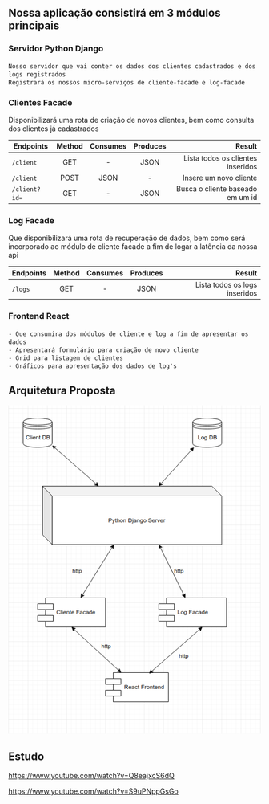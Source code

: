 ## Nossa aplicação consistirá em 3 módulos principais

### Servidor Python Django
    Nosso servidor que vai conter os dados dos clientes cadastrados e dos logs registrados
    Registrará os nossos micro-serviços de cliente-facade e log-facade

### Clientes Facade
Disponibilizará uma rota de criação de novos clientes, bem como consulta dos clientes já cadastrados

| Endpoints                              |   Method      | Consumes  |  Produces  |       Result                      |
| ---------------------------------------|:-------------:|:---------:|:----------:|----------------------------------:|
| `/client`                              |    GET        |     -     |    JSON    |Lista todos os clientes inseridos  |
| `/client`                              |    POST       |   JSON    |     -      |Insere um novo cliente             |
| `/client?id=`                          |    GET        |    -      |    JSON    |Busca o cliente baseado em um id   |

### Log Facade
Que disponibilizará uma rota de recuperação de dados, bem como será incorporado ao módulo de cliente facade a fim de logar a latência da nossa api

| Endpoints                              |   Method      | Consumes  |  Produces  |       Result                  |
| ---------------------------------------|:-------------:|:---------:|:----------:|------------------------------:|
| `/logs`                                |    GET        |     -     |    JSON    |Lista todos os logs inseridos  |

### Frontend React 
    - Que consumira dos módulos de cliente e log a fim de apresentar os dados
    - Apresentará formulário para criação de novo cliente
    - Grid para listagem de clientes
    - Gráficos para apresentação dos dados de log's

## Arquitetura Proposta

![Arquitetura Proposta](images/arquitetura_v2.png) <BR>
  
 
## Estudo
https://www.youtube.com/watch?v=Q8eajxcS6dQ <BR>
  
https://www.youtube.com/watch?v=S9uPNppGsGo <BR>


